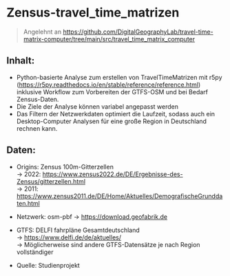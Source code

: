 # Zensus-travel_time_matrizen

>Angelehnt an https://github.com/DigitalGeographyLab/travel-time-matrix-computer/tree/main/src/travel_time_matrix_computer

## Inhalt:
* Python-basierte Analyse zum erstellen von TravelTimeMatrizen mit r5py (https://r5py.readthedocs.io/en/stable/reference/reference.html) inklusive Workflow zum Vorbereiten der GTFS-OSM und bei Bedarf Zensus-Daten.
* Die Ziele der Analyse können variabel angepasst werden
* Das Filtern der Netzwerkdaten optimiert die Laufzeit, sodass auch ein Desktop-Computer Analysen für eine große Region in Deutschland rechnen kann.

## Daten:
* Origins: Zensus 100m-Gitterzellen  
 -> 2022: https://www.zensus2022.de/DE/Ergebnisse-des-Zensus/gitterzellen.html  
 -> 2011: https://www.zensus2011.de/DE/Home/Aktuelles/DemografischeGrunddaten.html  
* Netzwerk: osm-pbf -> https://download.geofabrik.de
* GTFS: DELFI fahrpläne Gesamtdeutschland  
 -> https://www.delfi.de/de/aktuelles/  
 -> Möglicherweise sind andere GTFS-Datensätze je nach Region vollständiger

* Quelle: Studienprojekt